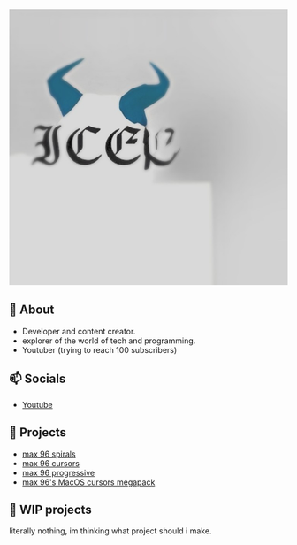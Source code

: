 <a href="https://github.com/max96git/max96git" target="_blank">
  <img src="assets/20230708_000114.JPG "alt="max96git" />
  


</a>


## 👋 About
- Developer and content creator.
- explorer of the world of tech and programming.
- Youtuber (trying to reach 100 subscribers)
## 📫  Socials
- [Youtube](https://youtube.com/@max96git)
## 🌱 Projects
- [max 96 spirals](https://github.com/max96git/max-96-spirals)
- [max 96 cursors](https://github.com/max96git/max-96-cursors)
- [max 96 progressive](https://github.com/max96git/max96-progressive)
- [max 96's MacOS cursors megapack](https://github.com/max96git/max96-s-macos-cursors-megapack)
## 🤖 WIP projects
literally nothing, im thinking what project should i make.
